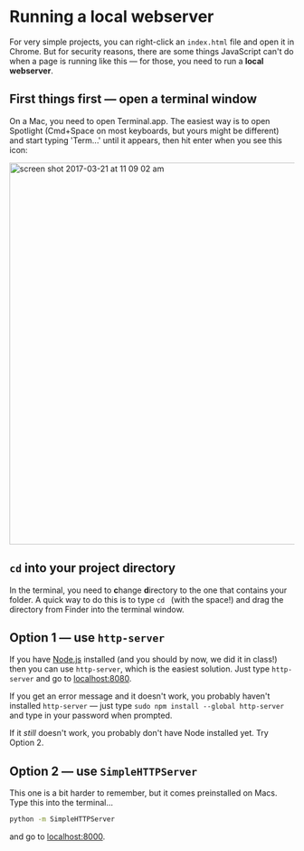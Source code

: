 # Running a local webserver

For very simple projects, you can right-click an `index.html` file and open it in Chrome. But for security reasons, there are some things JavaScript can't do when a page is running like this — for those, you need to run a **local webserver**.

## First things first — open a terminal window

On a Mac, you need to open Terminal.app. The easiest way is to open Spotlight (Cmd+Space on most keyboards, but yours might be different) and start typing 'Term...' until it appears, then hit enter when you see this icon:

<img width="674" alt="screen shot 2017-03-21 at 11 09 02 am" src="https://cloud.githubusercontent.com/assets/1162160/24154172/d189e0a6-0e26-11e7-9f2d-1d3053fd1e27.png">


## `cd` into your project directory

In the terminal, you need to **c**hange **d**irectory to the one that contains your folder. A quick way to do this is to type `cd ` (with the space!) and drag the directory from Finder into the terminal window.


## Option 1 — use `http-server`

If you have [Node.js](https://nodejs.org) installed (and you should by now, we did it in class!) then you can use `http-server`, which is the easiest solution. Just type `http-server` and go to [localhost:8080](http://localhost:8080).

If you get an error message and it doesn't work, you probably haven't installed `http-server` — just type `sudo npm install --global http-server` and type in your password when prompted.

If it *still* doesn't work, you probably don't have Node installed yet. Try Option 2.


## Option 2 — use `SimpleHTTPServer`

This one is a bit harder to remember, but it comes preinstalled on Macs. Type this into the terminal...

```bash
python -m SimpleHTTPServer
```

and go to [localhost:8000](http://localhost:8000).
